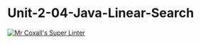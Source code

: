 # Unit-2-04-Java-Linear-Search
[![Mr Coxall's Super Linter](https://github.com/ICS4U-Programming-NoahS/Unit-2-04-Java-Linear-Search/workflows/Mr%20Coxall's%20Super%20Linter/badge.svg)](https://github.com/ICS4U-Programming-NoahS/Unit-2-04-Java-Linear-Search/actions/)
